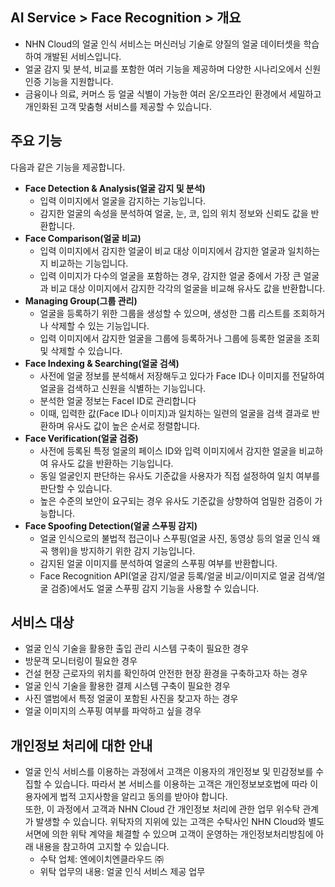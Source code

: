 ## AI Service > Face Recognition > 개요

* NHN Cloud의 얼굴 인식 서비스는 머신러닝 기술로 양질의 얼굴 데이터셋을 학습하여 개발된 서비스입니다.
* 얼굴 감지 및 분석, 비교를 포함한 여러 기능을 제공하며 다양한 시나리오에서 신원 인증 기능을 지원합니다.
* 금융이나 의료, 커머스 등 얼굴 식별이 가능한 여러 온/오프라인 환경에서 세밀하고 개인화된 고객 맞춤형 서비스를 제공할 수 있습니다.

## 주요 기능

다음과 같은 기능을 제공합니다.

* **Face Detection & Analysis(얼굴 감지 및 분석)**
    * 입력 이미지에서 얼굴을 감지하는 기능입니다.
    * 감지한 얼굴의 속성을 분석하여 얼굴, 눈, 코, 입의 위치 정보와 신뢰도 값을 반환합니다.
* **Face Comparison(얼굴 비교)**
    * 입력 이미지에서 감지한 얼굴이 비교 대상 이미지에서 감지한 얼굴과 일치하는지 비교하는 기능입니다.
    * 입력 이미지가 다수의 얼굴을 포함하는 경우, 감지한 얼굴 중에서 가장 큰 얼굴과 비교 대상 이미지에서 감지한 각각의 얼굴을 비교해 유사도 값을 반환합니다.
* **Managing Group(그룹 관리)**
    * 얼굴을 등록하기 위한 그룹을 생성할 수 있으며, 생성한 그룹 리스트를 조회하거나 삭제할 수 있는 기능입니다.
    * 입력 이미지에서 감지한 얼굴을 그룹에 등록하거나 그룹에 등록한 얼굴을 조회 및 삭제할 수 있습니다.
* **Face Indexing & Searching(얼굴 검색)**
    * 사전에 얼굴 정보를 분석해서 저장해두고 있다가 Face ID나 이미지를 전달하여 얼굴을 검색하고 신원을 식별하는 기능입니다.
    * 분석한 얼굴 정보는 FaceI ID로 관리합니다
    * 이때, 입력한 값(Face ID나 이미지)과 일치하는 일련의 얼굴을 검색 결과로 반환하며 유사도 값이 높은 순서로 정렬합니다.
* **Face Verification(얼굴 검증)**
    * 사전에 등록된 특정 얼굴의 페이스 ID와 입력 이미지에서 감지한 얼굴을 비교하여 유사도 값을 반환하는 기능입니다.
    * 동일 얼굴인지 판단하는 유사도 기준값을 사용자가 직접 설정하여 일치 여부를 판단할 수 있습니다.
    * 높은 수준의 보안이 요구되는 경우 유사도 기준값을 상향하여 엄밀한 검증이 가능합니다.
* **Face Spoofing Detection(얼굴 스푸핑 감지)**
    * 얼굴 인식으로의 불법적 접근이나 스푸핑(얼굴 사진, 동영상 등의 얼굴 인식 왜곡 행위)을 방지하기 위한 감지 기능입니다.
    * 감지된 얼굴 이미지를 분석하여 얼굴의 스푸핑 여부를 반환합니다.
    * Face Recognition API(얼굴 감지/얼굴 등록/얼굴 비교/이미지로 얼굴 검색/얼굴 검증)에서도 얼굴 스푸핑 감지 기능을 사용할 수 있습니다.

## 서비스 대상

* 얼굴 인식 기술을 활용한 출입 관리 시스템 구축이 필요한 경우
* 방문객 모니터링이 필요한 경우
* 건설 현장 근로자의 위치를 확인하여 안전한 현장 환경을 구축하고자 하는 경우
* 얼굴 인식 기술을 활용한 결제 시스템 구축이 필요한 경우
* 사진 앨범에서 특정 얼굴이 포함된 사진을 찾고자 하는 경우
* 얼굴 이미지의 스푸핑 여부를 파악하고 싶을 경우


## 개인정보 처리에 대한 안내

* 얼굴 인식 서비스를 이용하는 과정에서 고객은 이용자의 개인정보 및 민감정보를 수집할 수 있습니다. 따라서 본 서비스를 이용하는 고객은 개인정보보호법에 따라 이용자에게 법적 고지사항을 알리고 동의를 받아야 합니다.<br/>
또한, 이 과정에서 고객과 NHN Cloud 간 개인정보 처리에 관한 업무 위수탁 관계가 발생할 수 있습니다. 위탁자의 지위에 있는 고객은 수탁사인 NHN Cloud와 별도 서면에 의한 위탁 계약을 체결할 수 있으며 고객이 운영하는 개인정보처리방침에 아래 내용을 참고하여 고지할 수 있습니다.
    * 수탁 업체: 엔에이치엔클라우드 ㈜
    * 위탁 업무의 내용: 얼굴 인식 서비스 제공 업무
